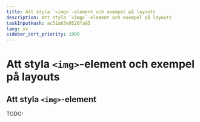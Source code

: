 ```yaml
---
title: Att styla `<img>`-element och exempel på layouts
description: Att styla `<img>`-element och exempel på layouts
taskInputHash: ac51a63e9520fa85
lang: sv
sidebar_sort_priority: 1000
---
```

# Att styla `<img>`-element och exempel på layouts

## Att styla `<img>`-element

TODO:
